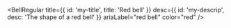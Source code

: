 <BellRegular
title={{ id: 'my-title', title: 'Red bell' }}
desc={{ id: 'my-descrip', desc: 'The shape of a red bell' }}
ariaLabel="red bell"
color="red"
/>
